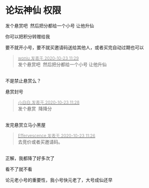 # 论坛神仙 权限


发个悬赏吧&nbsp;&nbsp;然后把分都给一个小号 让他升仙<img src="static/image/smiley/default/lol.gif" smilieid="12" border="0" alt="" />

你可以把积分转赠给我<img src="static/image/smiley/default/lol.gif" smilieid="12" border="0" alt="" />

要不就开小号，要不就买邀请码送给其他人，或者买完自动过期也可以

<div class="quote"><blockquote><font size="2"><a href="https://www.hostloc.com/forum.php?mod=redirect&amp;goto=findpost&amp;pid=9340204&amp;ptid=757536" target="_blank"><font color="#999999">woniu 发表于 2020-10-23 11:29</font></a></font><br />
发个悬赏吧&nbsp;&nbsp;然后把分都给一个小号 让他升仙</blockquote></div><br />
不是禁止悬赏么？<img id="aimg_s6hnM" onclick="zoom(this, this.src, 0, 0, 0)" class="zoom" src="https://cdn.jsdelivr.net/gh/hishis/forum-master/public/images/patch.gif" onmouseover="img_onmouseoverfunc(this)" onload="thumbImg(this)" border="0" alt="" />

悬赏封号

<div class="quote"><blockquote><font size="2"><a href="https://www.hostloc.com/forum.php?mod=redirect&amp;goto=findpost&amp;pid=9340195&amp;ptid=757536" target="_blank"><font color="#999999">小白白 发表于 2020-10-23 11:28</font></a></font><br />
发个悬赏&nbsp;&nbsp;降降分</blockquote></div><br />
发完悬赏立马小黑屋

<div class="quote"><blockquote><font size="2"><a href="https://www.hostloc.com/forum.php?mod=redirect&amp;goto=findpost&amp;pid=9340189&amp;ptid=757536" target="_blank"><font color="#999999">Effervescence 发表于 2020-10-23 11:26</font></a></font><br />
去竞价或者买邀请码。</blockquote></div><br />
正解，我都降了好多次了

看不了就不看

论元老小号的重要性，我小号快元老了，大号成仙还早<img src="static/image/smiley/default/sweat.gif" smilieid="10" border="0" alt="" />
